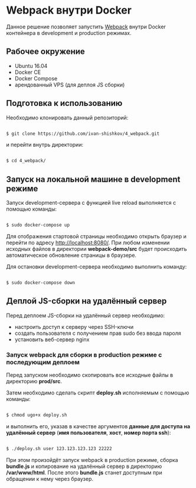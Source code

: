 # Webpack внутри Docker

Данное решение позволяет запустить [Webpack](https://webpack.js.org/) внутри Docker контейнера в development и production режимах.

## Рабочее окружение

* Ubuntu 16.04
* Docker CE
* Docker Compose
* арендованный VPS (для деплоя JS сборки)

## Подготовка к использованию

Необходимо клонировать данный репозиторий: 

```bash

$ git clone https://github.com/ivan-shishkov/4_webpack.git

```

и перейти внутрь директории:

```bash

$ cd 4_webpack/

```

## Запуск на локальной машине в development режиме

Запуск development-сервера с функцией live reload выполняется с помощью команды:

```bash

$ sudo docker-compose up

```

Для отображения стартовой страницы необходимо открыть браузер и перейти по адресу [http://localhost:8080/](http://localhost:8080/). При любом изменении исходных файлов в директории **webpack-demo/src** будет происходить автоматическое обновление страницы в браузере.

Для остановки development-сервера необходимо выполнить команду:

```bash

$ sudo docker-compose down

```

## Деплой JS-сборки на удалённый сервер

Перед деплоем JS-сборки на удалённый сервер необходимо:

* настроить доступ к серверу через SSH-ключи
* создать пользователя с получением прав sudo без ввода пароля
* установить веб-сервер nginx

### Запуск webpack для сборки в production режиме с последующим деплоем

Перед запуском необходимо скопировать все исходные файлы в директорию **prod/src**.

Затем необходимо сделать скрипт **deploy.sh** исполняемым с помощью команды:

```bash

$ chmod ugo+x deploy.sh

```

и выполнить его, указав в качестве аргументов **данные для доступа на удалённый сервер** (**имя пользователя**, **хост**, **номер порта ssh**):

```bash

$ ./deploy.sh user 123.123.123.123 22222

```

При этом произойдёт запуск webpack в production режиме, сборка **bundle.js** и копирование на удалённый сервер в директорию **/var/www/html**. После этого **bundle.js** станет доступным при обращении к нему через браузер.
